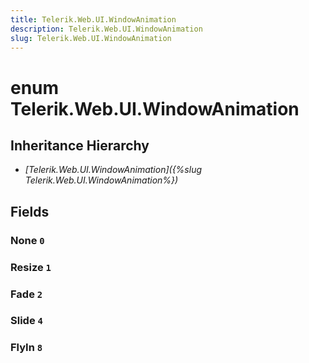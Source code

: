 ```yaml
---
title: Telerik.Web.UI.WindowAnimation
description: Telerik.Web.UI.WindowAnimation
slug: Telerik.Web.UI.WindowAnimation
---
```


# enum Telerik.Web.UI.WindowAnimation

## Inheritance Hierarchy

* *[Telerik.Web.UI.WindowAnimation]({%slug Telerik.Web.UI.WindowAnimation%})*

## Fields

### None `0`

### Resize `1`

### Fade `2`

### Slide `4`

### FlyIn `8`


